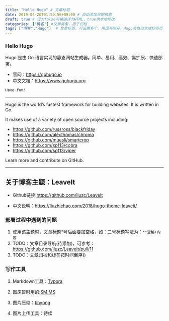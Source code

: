 ```yaml
---
title: "Hello Hugo" # 文章标题
date: 2019-04-20T01:50:56+08:00 # 自动添加日期信息
draft: true # 设为false可被编译为HTML，true供本地修改
categories: ["博客"] #文章类型，用于归档
tags: ["博客","Hugo"]  # 文章标签，可设置多个，用逗号隔开。Hugo会自动生成标签页
---
```


### Hello Hugo

Hugo 是由 Go 语言实现的静态网站生成器。简单、易用、高效、易扩展、快速部署。

- 官网：https://gohugo.io
- 中文文档：https://www.gohugo.org

```css
Have fun!
```

---------

Hugo is the world’s fastest framework for building websites. It is written in Go.

It makes use of a variety of open source projects including:

- https://github.com/russross/blackfriday
- https://github.com/alecthomas/chroma
- https://github.com/muesli/smartcrop
- https://github.com/spf13/cobra
- https://github.com/spf13/viper

Learn more and contribute on GitHub.

------



## 关于博客主题：LeaveIt

- Github链接:https://github.com/liuzc/LeaveIt

- 中文说明：https://liuzhichao.com/2018/hugo-theme-leaveit/

### 部署过程中遇到的问题

1. 使用该主题时，文章标题*号后面要加空格，如：二号标题写法为：`**空格+内容`
2. TODO：文章目录导航(待添加)，可参考：https://github.com/liuzc/LeaveIt/pull/11
3. TODO：文章归档和标签按时间倒序()

### 写作工具

1. Markdown工具：[Typora](https://www.typora.io)

2. 图床暂时用的:[SM.MS](https://sm.ms)

3. 图片压缩：[tinypng](https://tinypng.com)

4. 图片上传工具：待续

